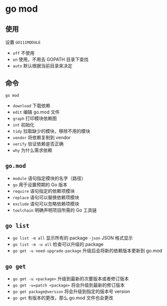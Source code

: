 # go mod

## 使用

设置 `GO111MODULE`

- `off` 不使用
- `on`  使用，不用去 GOPATH 目录下查找
- `auto` 默认根据当前目录来决定

## 命令

`go mod`

- `download` 下载依赖
- `edit` 编辑 go.mod 文件
- `graph` 打印模块依赖图
- `int` 初始化
- `tidy` 拉取缺少的模块，移除不用的模块
- `vendor` 将依赖复制到 vendor
- `verify` 验证依赖是否正确
- `why` 为什么需求依赖

## `go.mod`

- `module` 语句指定模块的名字（路径）
- `go` 用于设置预期的 Go 版本
- `require` 语句指定的依赖项模块
- `replace` 语句可以替换依赖项模块
- `exclude` 语句可以忽略依赖项模块
- `toolchain` 明确声明项目所需的 Go 工具链

## `go list`

- `go list -m all` 显示所有的 package `-json` JSON 格式显示
- `go list -m -u all` 检查可以升级的 package
- `go get -u need-upgrade-package` 升级后会将新的依赖版本更新到 go.mod

## `go get`

- `go get -u <package>` 升级到最新的次要版本或者修订版本
- `go get -u=patch <package>` 将会升级到最新的修订版本
- `go get package@version` 将会升级到指定的版本号 version
- `go get` 有版本的更改，那么 go.mod 文件也会更改
